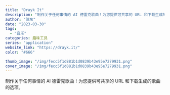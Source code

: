 ```yaml
---
title: "Drayk It"
description: "制作关于任何事情的 AI 德雷克歌曲！为您提供可共享的 URL 和下载生成的歌曲的选项。 "
author: "瑞东"
date: "2023-03-30"
tags:
  - "音乐"
categories: 趣味工具
series: "application"
website_link: "https://drayk.it/"
color: "#666"

thumb_image: "/img/fecc5f1d881b1d0839b43e95e7279931.png"
cover_image: "/img/fecc5f1d881b1d0839b43e95e7279931.png"
---
```


制作关于任何事情的 AI 德雷克歌曲！为您提供可共享的 URL 和下载生成的歌曲的选项。 